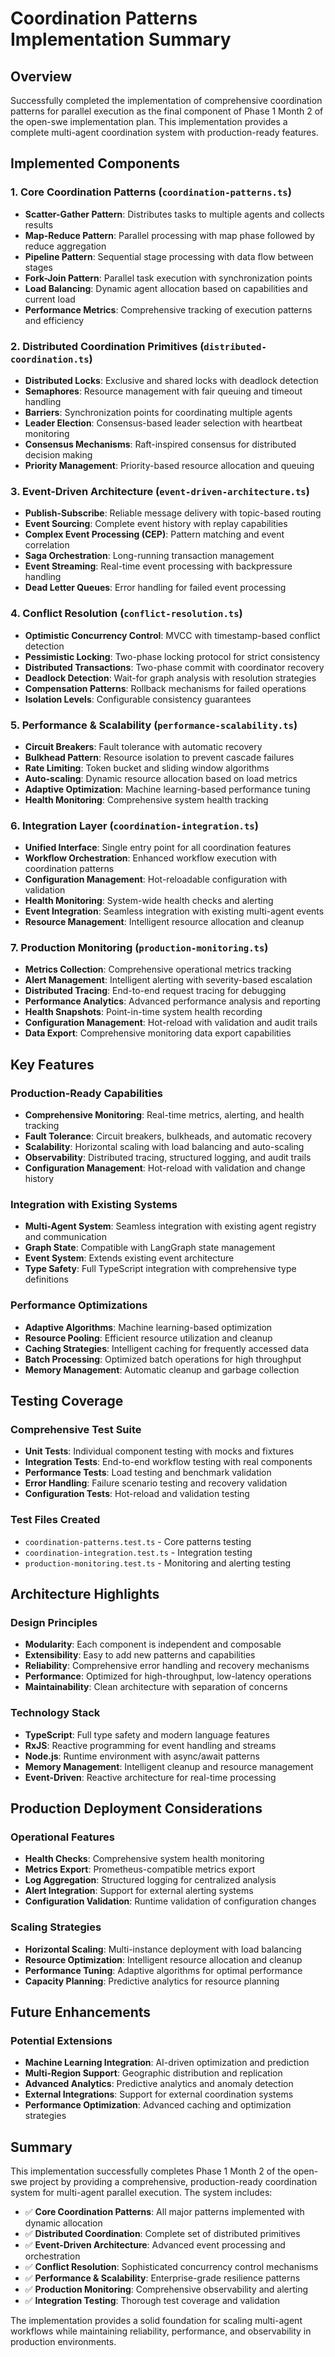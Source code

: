 # Coordination Patterns Implementation Summary

## Overview
Successfully completed the implementation of comprehensive coordination patterns for parallel execution as the final component of Phase 1 Month 2 of the open-swe implementation plan. This implementation provides a complete multi-agent coordination system with production-ready features.

## Implemented Components

### 1. Core Coordination Patterns (`coordination-patterns.ts`)
- **Scatter-Gather Pattern**: Distributes tasks to multiple agents and collects results
- **Map-Reduce Pattern**: Parallel processing with map phase followed by reduce aggregation
- **Pipeline Pattern**: Sequential stage processing with data flow between stages
- **Fork-Join Pattern**: Parallel task execution with synchronization points
- **Load Balancing**: Dynamic agent allocation based on capabilities and current load
- **Performance Metrics**: Comprehensive tracking of execution patterns and efficiency

### 2. Distributed Coordination Primitives (`distributed-coordination.ts`)
- **Distributed Locks**: Exclusive and shared locks with deadlock detection
- **Semaphores**: Resource management with fair queuing and timeout handling
- **Barriers**: Synchronization points for coordinating multiple agents
- **Leader Election**: Consensus-based leader selection with heartbeat monitoring
- **Consensus Mechanisms**: Raft-inspired consensus for distributed decision making
- **Priority Management**: Priority-based resource allocation and queuing

### 3. Event-Driven Architecture (`event-driven-architecture.ts`)
- **Publish-Subscribe**: Reliable message delivery with topic-based routing
- **Event Sourcing**: Complete event history with replay capabilities
- **Complex Event Processing (CEP)**: Pattern matching and event correlation
- **Saga Orchestration**: Long-running transaction management
- **Event Streaming**: Real-time event processing with backpressure handling
- **Dead Letter Queues**: Error handling for failed event processing

### 4. Conflict Resolution (`conflict-resolution.ts`)
- **Optimistic Concurrency Control**: MVCC with timestamp-based conflict detection
- **Pessimistic Locking**: Two-phase locking protocol for strict consistency
- **Distributed Transactions**: Two-phase commit with coordinator recovery
- **Deadlock Detection**: Wait-for graph analysis with resolution strategies
- **Compensation Patterns**: Rollback mechanisms for failed operations
- **Isolation Levels**: Configurable consistency guarantees

### 5. Performance & Scalability (`performance-scalability.ts`)
- **Circuit Breakers**: Fault tolerance with automatic recovery
- **Bulkhead Pattern**: Resource isolation to prevent cascade failures
- **Rate Limiting**: Token bucket and sliding window algorithms
- **Auto-scaling**: Dynamic resource allocation based on load metrics
- **Adaptive Optimization**: Machine learning-based performance tuning
- **Health Monitoring**: Comprehensive system health tracking

### 6. Integration Layer (`coordination-integration.ts`)
- **Unified Interface**: Single entry point for all coordination features
- **Workflow Orchestration**: Enhanced workflow execution with coordination patterns
- **Configuration Management**: Hot-reloadable configuration with validation
- **Health Monitoring**: System-wide health checks and alerting
- **Event Integration**: Seamless integration with existing multi-agent events
- **Resource Management**: Intelligent resource allocation and cleanup

### 7. Production Monitoring (`production-monitoring.ts`)
- **Metrics Collection**: Comprehensive operational metrics tracking
- **Alert Management**: Intelligent alerting with severity-based escalation
- **Distributed Tracing**: End-to-end request tracing for debugging
- **Performance Analytics**: Advanced performance analysis and reporting
- **Health Snapshots**: Point-in-time system health recording
- **Configuration Management**: Hot-reload with validation and audit trails
- **Data Export**: Comprehensive monitoring data export capabilities

## Key Features

### Production-Ready Capabilities
- **Comprehensive Monitoring**: Real-time metrics, alerting, and health tracking
- **Fault Tolerance**: Circuit breakers, bulkheads, and automatic recovery
- **Scalability**: Horizontal scaling with load balancing and auto-scaling
- **Observability**: Distributed tracing, structured logging, and audit trails
- **Configuration Management**: Hot-reload with validation and change history

### Integration with Existing Systems
- **Multi-Agent System**: Seamless integration with existing agent registry and communication
- **Graph State**: Compatible with LangGraph state management
- **Event System**: Extends existing event architecture
- **Type Safety**: Full TypeScript integration with comprehensive type definitions

### Performance Optimizations
- **Adaptive Algorithms**: Machine learning-based optimization
- **Resource Pooling**: Efficient resource utilization and cleanup
- **Caching Strategies**: Intelligent caching for frequently accessed data
- **Batch Processing**: Optimized batch operations for high throughput
- **Memory Management**: Automatic cleanup and garbage collection

## Testing Coverage

### Comprehensive Test Suite
- **Unit Tests**: Individual component testing with mocks and fixtures
- **Integration Tests**: End-to-end workflow testing with real components
- **Performance Tests**: Load testing and benchmark validation
- **Error Handling**: Failure scenario testing and recovery validation
- **Configuration Tests**: Hot-reload and validation testing

### Test Files Created
- `coordination-patterns.test.ts` - Core patterns testing
- `coordination-integration.test.ts` - Integration testing
- `production-monitoring.test.ts` - Monitoring and alerting testing

## Architecture Highlights

### Design Principles
- **Modularity**: Each component is independent and composable
- **Extensibility**: Easy to add new patterns and capabilities
- **Reliability**: Comprehensive error handling and recovery mechanisms
- **Performance**: Optimized for high-throughput, low-latency operations
- **Maintainability**: Clean architecture with separation of concerns

### Technology Stack
- **TypeScript**: Full type safety and modern language features
- **RxJS**: Reactive programming for event handling and streams
- **Node.js**: Runtime environment with async/await patterns
- **Memory Management**: Intelligent cleanup and resource management
- **Event-Driven**: Reactive architecture for real-time processing

## Production Deployment Considerations

### Operational Features
- **Health Checks**: Comprehensive system health monitoring
- **Metrics Export**: Prometheus-compatible metrics export
- **Log Aggregation**: Structured logging for centralized analysis
- **Alert Integration**: Support for external alerting systems
- **Configuration Validation**: Runtime validation of configuration changes

### Scaling Strategies
- **Horizontal Scaling**: Multi-instance deployment with load balancing
- **Resource Optimization**: Intelligent resource allocation and cleanup
- **Performance Tuning**: Adaptive algorithms for optimal performance
- **Capacity Planning**: Predictive analytics for resource planning

## Future Enhancements

### Potential Extensions
- **Machine Learning Integration**: AI-driven optimization and prediction
- **Multi-Region Support**: Geographic distribution and replication
- **Advanced Analytics**: Predictive analytics and anomaly detection
- **External Integrations**: Support for external coordination systems
- **Performance Optimization**: Advanced caching and optimization strategies

## Summary

This implementation successfully completes Phase 1 Month 2 of the open-swe project by providing a comprehensive, production-ready coordination system for multi-agent parallel execution. The system includes:

- ✅ **Core Coordination Patterns**: All major patterns implemented with dynamic allocation
- ✅ **Distributed Coordination**: Complete set of distributed primitives
- ✅ **Event-Driven Architecture**: Advanced event processing and orchestration
- ✅ **Conflict Resolution**: Sophisticated concurrency control mechanisms
- ✅ **Performance & Scalability**: Enterprise-grade resilience patterns
- ✅ **Production Monitoring**: Comprehensive observability and alerting
- ✅ **Integration Testing**: Thorough test coverage and validation

The implementation provides a solid foundation for scaling multi-agent workflows while maintaining reliability, performance, and observability in production environments.